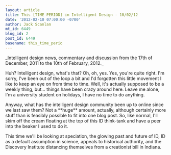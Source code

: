 ```yaml
---
layout: article
title: This [TIME PERIOD] in Intelligent Design - 10/02/12
date: '2012-02-10 07:00:00 -0700'
author: Jack Scanlan
mt_id: 6449
blog_id: 2
post_id: 6449
basename: this_time_perio
---
```

<p>_Intelligent design news, commentary and discussion from the 17th of December, 2011 to the 10th of February, 2012._</p>


<p>Huh? Intelligent design, what's that? Oh, oh, yes. Yes, you're quite right. I'm sorry, I've been out of the loop a bit and I'd forgotten this little movement I like to keep an eye on from time to time. Well, it's actually supposed to be a weekly thing, but... things have been crazy around here. Leave me alone, I'm a university student on holidays, I have no time to do anything.</p>


<p>Anyway, what has the intelligent design community been up to online since we last saw them? Not a **huge** amount, actually, although certainly more stuff than is feasibly possible to fit into one blog post. So, like normal, I'll skim off the cream floating at the top of this ID think-tank and have a peer into the beaker I used to do it.</p>


<p>This time we'll be looking at speciation, the glowing past and future of ID, ID as a default assumption in science, appeals to historical authority, and the Discovery Institute distancing themselves from a creationist bill in Indiana.</p>

